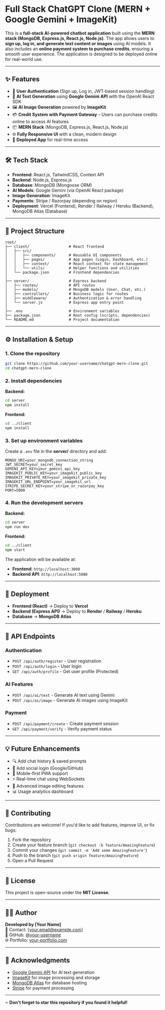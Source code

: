 # Full Stack ChatGPT Clone (MERN + Google Gemini + ImageKit)

This is a **full-stack AI-powered chatbot application** built using the **MERN stack (MongoDB, Express.js, React.js, Node.js)**. The app allows users to **sign up, log in, and generate text content or images** using AI models. It also includes an **online payment system to purchase credits**, ensuring a smooth user experience. The application is designed to be deployed online for real-world use.

---

## ✨ Features

- 🔑 **User Authentication** (Sign up, Log in, JWT-based session handling)  
- 💬 **AI Text Generation** using **Google Gemini API** with the OpenAI React SDK  
- 🖼️ **AI Image Generation** powered by **ImageKit**  
- 💳 **Credit System with Payment Gateway** – Users can purchase credits online to access AI features  
- 📦 **MERN Stack** (MongoDB, Express.js, React.js, Node.js)  
- 🌐 **Fully Responsive UI** with a clean, modern design  
- 🚀 **Deployed App** for real-time access  

---

## 🛠️ Tech Stack

- **Frontend**: React.js, TailwindCSS, Context API  
- **Backend**: Node.js, Express.js  
- **Database**: MongoDB (Mongoose ORM)  
- **AI Models**: Google Gemini (via OpenAI React package)  
- **Image Generation**: ImageKit  
- **Payments**: Stripe / Razorpay (depending on region)  
- **Deployment**: Vercel (Frontend), Render / Railway / Heroku (Backend), MongoDB Atlas (Database)  

---

## 📂 Project Structure

```
root/
├── client/                  # React frontend
│   ├── src/
│   │   ├── components/      # Reusable UI components
│   │   ├── pages/           # App pages (Login, Dashboard, etc.)
│   │   ├── context/         # React context for state management
│   │   └── utils/           # Helper functions and utilities
│   └── package.json         # Frontend dependencies
│
├── server/                  # Express backend
│   ├── routes/              # API routes
│   ├── models/              # MongoDB models (User, Chat, etc.)
│   ├── controllers/         # Business logic for routes
│   ├── middleware/          # Authentication & error handling
│   └── server.js            # Express app entry point
│
├── .env                     # Environment variables
├── package.json             # Root config (scripts, dependencies)
└── README.md                # Project documentation
```

---

## ⚙️ Installation & Setup

### 1. Clone the repository
```bash
git clone https://github.com/your-username/chatgpt-mern-clone.git
cd chatgpt-mern-clone
```

### 2. Install dependencies

**Backend:**
```bash
cd server
npm install
```

**Frontend:**
```bash
cd ../client
npm install
```

### 3. Set up environment variables

Create a `.env` file in the **server/** directory and add:

```env
MONGO_URI=your_mongodb_connection_string
JWT_SECRET=your_secret_key
GEMINI_API_KEY=your_gemini_api_key
IMAGEKIT_PUBLIC_KEY=your_imagekit_public_key
IMAGEKIT_PRIVATE_KEY=your_imagekit_private_key
IMAGEKIT_URL_ENDPOINT=your_imagekit_url
STRIPE_SECRET_KEY=your_stripe_or_razorpay_key
PORT=5000
```

### 4. Run the development servers

**Backend:**
```bash
cd server
npm run dev
```

**Frontend:**
```bash
cd ../client
npm start
```

The application will be available at:
- **Frontend**: `http://localhost:3000`
- **Backend API**: `http://localhost:5000`

---

## 🚀 Deployment

- **Frontend (React)** → Deploy to **Vercel**
- **Backend (Express API)** → Deploy to **Render** / **Railway** / **Heroku**
- **Database** → **MongoDB Atlas**

---

## 📱 API Endpoints

### Authentication
- `POST /api/auth/register` - User registration
- `POST /api/auth/login` - User login
- `GET /api/auth/profile` - Get user profile (Protected)

### AI Features
- `POST /api/ai/text` - Generate AI text using Gemini
- `POST /api/ai/image` - Generate AI images using ImageKit

### Payment
- `POST /api/payment/create` - Create payment session
- `GET /api/payment/verify` - Verify payment status

---

## 💡 Future Enhancements

- 🔍 Add chat history & saved prompts
- 👥 Add social login (Google/GitHub)
- 📱 Mobile-first PWA support
- ⚡ Real-time chat using WebSockets
- 🎨 Advanced image editing features
- 📊 Usage analytics dashboard

---

## 🤝 Contributing

Contributions are welcome! If you'd like to add features, improve UI, or fix bugs:

1. Fork the repository
2. Create your feature branch (`git checkout -b feature/AmazingFeature`)
3. Commit your changes (`git commit -m 'Add some AmazingFeature'`)
4. Push to the branch (`git push origin feature/AmazingFeature`)
5. Open a Pull Request

---

## 📜 License

This project is open-source under the **MIT License**.

---

## 👨‍💻 Author

**Developed by [Your Name]**  
📧 Contact: [your.email@example.com]  
🔗 GitHub: [@your-username](https://github.com/your-username)  
🌐 Portfolio: [your-portfolio.com](https://your-portfolio.com)

---

## 🙏 Acknowledgments

- [Google Gemini API](https://ai.google.dev/) for AI text generation
- [ImageKit](https://imagekit.io/) for image processing and storage
- [MongoDB Atlas](https://www.mongodb.com/atlas) for database hosting
- [Stripe](https://stripe.com/) for payment processing

---

⭐ **Don't forget to star this repository if you found it helpful!**
